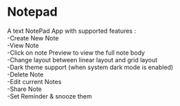 # Notepad

 A text NotePad App with supported features : \
-Create New Note\
-View Note\
-Click on note Preview to view the full note body\
-Change layout between linear layout and grid layout\
-Dark theme support (when system dark mode is enabled)\
-Delete Note\
-Edit current Notes\
-Share Note \
-Set Reminder & snooze them
